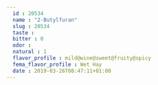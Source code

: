 ```yaml
---
  id : 20534
  name : "2-Butylfuran"
  slug : 20534
  taste : 
  bitter : 0
  odor : 
  natural : 1
  flavor_profile : mild@wine@sweet@fruity@spicy
  fema_flavor_profile : Wet Hay
  date : 2019-03-26T08:47:11+01:00
---
```



